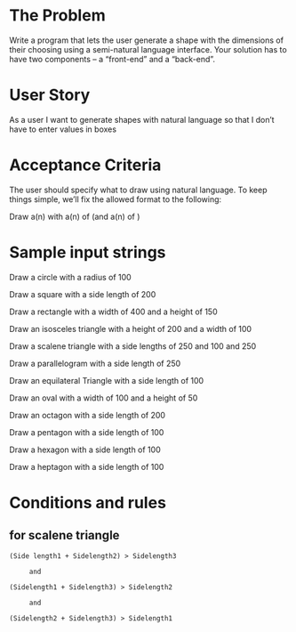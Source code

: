 


The Problem
===========

Write a program that lets the user generate a shape with the dimensions of their choosing using a semi-natural language interface. Your solution has to have two components – a “front-end” and a “back-end”.



User Story
===========

As a user I want to generate shapes with natural language so that I don’t have to enter values in boxes



Acceptance Criteria
====================

The user should specify what to draw using natural language. To keep things simple, we’ll fix the allowed format to the following: 

Draw a(n) <shape> with a(n) <measurement> of <amount> (and a(n) <measurement> of <amount>)



Sample input strings
=====================

Draw a circle with a radius of 100

Draw a square with a side length of 200

Draw a rectangle with a width of 400 and a height of 150

Draw an isosceles triangle with a height of 200 and a width of 100

Draw a scalene triangle with a side lengths of 250 and 100 and 250

Draw a parallelogram with a side length of 250

Draw an equilateral Triangle with a side length of 100

Draw an oval with a width of 100 and a height of 50

Draw an octagon with a side length of 200

Draw a pentagon with a side length of 100

Draw a hexagon with a side length of 100

Draw a heptagon with a side length of 100



Conditions and rules
====================


for scalene triangle
---------------------

    (Side length1 + Sidelength2) > Sidelength3

         and

    (Sidelength1 + Sidelength3) > Sidelength2

         and

    (Sidelength2 + Sidelength3) > Sidelength1
